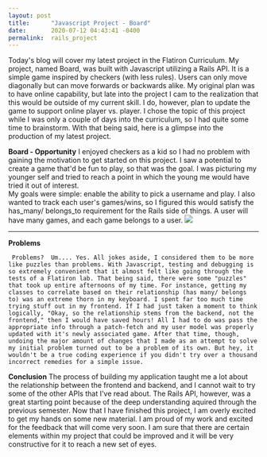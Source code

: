 ```yaml
---
layout: post
title:      "Javascript Project - Board"
date:       2020-07-12 04:43:41 -0400
permalink:  rails_project
---
```


Today's blog will cover my latest  project in the Flatiron Curriculum. My project, named Board, was built with Javascript utilizing a Rails API. It is a simple game inspired by checkers (with less rules). Users can only move diagonally but can move forwards or backwards alike. My original plan was to have online capability, but late into the project I cam to the realization that this would be outside of my current skill. I do, however, plan to update the game to support online player vs. player. 
		 I chose the topic of this project while I was only a couple of days into the curriculum, so I had quite some time to brainstorm.  With that being said, here is a glimpse into the production of my latest project.


      


**Board - Opportunity**
    I enjoyed checkers as a kid so I had no problem with gaining the motivation to get started on this project.  I saw a potential to create a game that'd be fun to play, so that was the goal. I was picturing my younger self and tried to reach a point in which the young me would have tried it out of interest.  
		My goals were simple: enable the ability to pick a username and play. I also wanted to track each user's games/wins, so I figured this would satisfy the has_many/ belongs_to requirement for the Rails side of things. A user will have many games, and each game belongs to a user. ![](https://i.imgur.com/x8dZG1G.pnghttp://)

   
****

**Problems**
 
     Problems?  Um.... Yes. All jokes aside, I considered them to be more like puzzles than problems. With Javascript, testing and debugging is so extremely convenient that it almost felt like going through the tests of a Flatiron lab. That being said, there were some "puzzles" that took up entire afternoons of my time. For instance, getting my classes to correlate based on their relationship (has many/ belongs to) was an extreme thorn in my keyboard. I spent far too much time trying stuff out in my frontend. If I had just taken a moment to think logically, "Okay, so the relationship stems from the backend, not the frontend," then I would have saved hours! All I had to do was pass the appropriate info through a patch-fetch and my user model was properly updated with it's newly associated game. After that time, though, undoing the major amount of changes that I made as an attempt to solve my initial problem turned out to be a problem of its own. But hey, it wouldn't be a true coding experience if you didn't try over a thousand incorrect remedies for a simple issue. 

   
 


**Conclusion**
    The process of building my application taught me a lot about the relationship between the frontend and backend, and I cannot wait to try some of the other APIs that I've read about. The Rails API, however, was a great starting point because of the deep understanding aquired through the previous semester. Now that I have finished this project, I am overly excited to get my hands on some new material.  I am proud of my work and excited for the feedback that will come very soon. I am sure that there are certain elements within my project that could be improved and it will be very constructive for it to reach a new set of eyes.
   
	  



